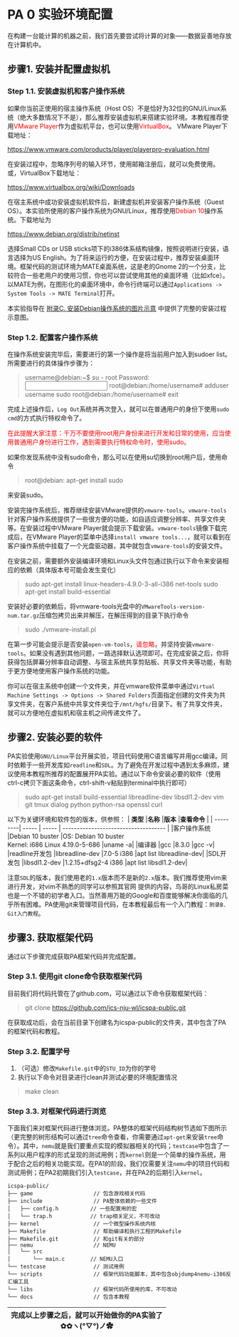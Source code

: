 # PA 0 实验环境配置

在构建一台能计算的机器之前，我们首先要尝试将计算的对象——数据妥善地存放在计算机中。

## 步骤1. 安装并配置虚拟机

### Step 1.1. 安装虚拟机和客户操作系统

如果你当前正使用的宿主操作系统（Host OS）不是恰好为32位的GNU/Linux系统（绝大多数情况下不是），那么推荐安装虚拟机来搭建实验环境。本教程推荐使用<font color=red>VMware Player</font>作为虚拟机平台，也可以使用<font color=red>VirtualBox</font>。
VMware Player下载地址：

https://www.vmware.com/products/player/playerpro-evaluation.html

在安装过程中，忽略序列号的输入环节，使用邮箱注册后，就可以免费使用。
或，VirtualBox下载地址：

https://www.virtualbox.org/wiki/Downloads

在宿主系统中成功安装虚拟机软件后，新建虚拟机并安装客户操作系统（Guest OS）。本实验所使用的客户操作系统为GNU/Linux，推荐使用<font color=red>Debian 10</font>操作系统。下载地址为

https://www.debian.org/distrib/netinst

选择Small CDs or USB sticks项下的i386体系结构镜像，按照说明进行安装，语言选择为US English。为了将来运行的方便，在安装过程中，推荐安装桌面环境。框架代码的测试环境为MATE桌面系统，这是老的Gnome 2的一个分支，比较符合一些老用户的使用习惯，你也可以尝试使用其他的桌面环境（比如xfce）。以MATE为例，在图形化的桌面环境中，命令行终端可以通过`Applications -> System Tools -> MATE Terminal`打开。

本实验指导在 [附录C. 安装Debian操作系统的图片示意](../ch/ch_appendix_C_local_vm.md) 中提供了完整的安装过程示意图。

### Step 1.2. 配置客户操作系统

在操作系统安装完毕后，需要进行的第一个操作是将当前用户加入到sudoer list。所需要进行的具体操作步骤为：

> username@debian:~$ su - root
> Password: <input your password>
> root@debian:/home/username# adduser username sudo
> root@debian:/home/username# exit

完成上述操作后，`Log Out`系统并再次登入，就可以在普通用户的身份下使用`sudo cmd`的方式执行特权命令了。

<font color=red>在此提醒大家注意：千万不要使用root用户身份来进行开发和日常的使用，应当使用普通用户身份进行工作，遇到需要执行特权命令时，使用sudo。</font>

如果你发现系统中没有sudo命令，那么可以在使用su切换到root用户后，使用命令

> root@debian: apt-get install sudo

来安装sudo。

安装完操作系统后，推荐继续安装VMware提供的`vmware-tools`。`vmware-tools`针对客户操作系统提供了一些很方便的功能，如自适应调整分辨率、共享文件夹等。在安装过程中VMware Player就会提示下载安装。`vmware-tools`镜像下载完成后，在VMware Player的菜单中选择`install vmware tools...`，就可以看到在客户操作系统中挂载了一个光盘驱动器，其中就包含`vmware-tools`的安装文件。

在安装之前，需要额外安装编译环境和Linux头文件包通过执行以下命令来安装相应的依赖（具体版本号可能会发生变化）

> sudo apt-get install linux-headers-4.9.0-3-all-i386 net-tools
> sudo apt-get install build-essential

安装好必要的依赖后，将vmware-tools光盘中的`VMwareTools-version-num.tar.gz`压缩包拷贝出来并解压，在解压得到的目录下执行命令

> sudo ./vmware-install.pl

在第一步可能会提示是否安装`open-vm-tools`，<font color=red>请忽略</font>，并坚持安装`vmware-tools`。如果没有遇到其他问题，一路选择默认选项即可。在完成安装之后，你将获得包括屏幕分辨率自动调整、与宿主系统共享剪贴板、共享文件夹等功能，有助于更方便地使用客户操作系统的功能。

你可以在宿主系统中创建一个文件夹，并在vmware软件菜单中通过`Virtual Machine Settings -> Options -> Shared Folders`页面指定创建的文件夹为共享文件夹，在客户系统中共享文件夹位于`/mnt/hgfs/`目录下。有了共享文件夹，就可以方便地在虚拟机和宿主机之间传递文件了。

## 步骤2. 安装必要的软件

PA实验使用`GNU/Linux`平台开展实验，项目代码使用C语言编写并用gcc编译。同时依赖于一些开发库如`readline`和`SDL`。为了避免在开发过程中遇到太多麻烦，建议使用本教程所推荐的配置展开PA实验。通过以下命令安装必要的软件（使用ctrl-c拷贝下面这条命令，ctrl-shift-v粘贴到terminal中执行即可）

> sudo apt-get install build-essential libreadline-dev libsdl1.2-dev vim git tmux dialog python python-rsa openssl curl

以下为关键环境和软件包的版本，供参照：
| **类型** |**名称** |**版本** |**查看命令** |
| ---------| ----- | ----- | ------------------------------------ |
|客户操作系统	|Debian 10 buster	|OS: Debian 10 buster<br>Kernel: i686 Linux 4.19.0-5-686	|uname -a|
|编译器	|gcc	|8.3.0	|gcc -v|
|readline开发包	|libreadline-dev	|7.0-5 i386	|apt list libreadline-dev|
|SDL开发包	|libsdl1.2-dev	|1.2.15+dfsg2-4 i386	|apt list libsdl1.2-dev|

注意`SDL`的版本，我们使用老的`1.x`版本而不是新的`2.x`版本。我们推荐使用vim来进行开发，对vim不熟悉的同学可以参照其官网 提供的内容，鸟哥的Linux私房菜 也是一个不错的初学者入口。当然善用万能的Google和百度能够解决你面临的几乎所有困难。PA使用git来管理项目代码，在本教程最后有一个入门教程：`附录B. Git入门教程`。

## 步骤3. 获取框架代码

通过以下步骤完成获取PA框架代码并完成配置。

### Step 3.1. 使用git clone命令获取框架代码

目前我们将代码托管在了github.com，可以通过以下命令获取框架代码：

> git clone https://github.com/ics-nju-wl/icspa-public.git

在获取成功后，会在当前目录下创建名为icspa-public的文件夹，其中包含了PA的框架代码和教程。

### Step 3.2. 配置学号

1. （可选）修改`Makefile.git`中的`STU_ID`为你的学号
2. 执行以下命令对目录进行clean并测试必要的环境配置情况

> make clean

### Step 3.3. 对框架代码进行浏览

下面我们来对框架代码进行整体浏览。PA整体的框架代码结构树节选如下图所示（更完整的树形结构可以通过`tree`命令查看，你需要通过`apt-get`来安装`tree`命令）。其中，`nemu`就是我们要重点实现的模拟器相关的代码；`testcase`中包含了一系列以用户程序的形式呈现的测试用例；而`kernel`则是一个简单的操作系统，用于配合之后的相关功能实现。在PA1的阶段，我们仅需要关注`nemu`中的项目代码和测试用例；在PA2初期我们引入`testcase`，并在PA2的后期引入`kernel`。

```
icspa-public/
├── game                   // 包含游戏相关代码
├── include                // PA整体依赖的一些文件
│   ├── config.h          // 一些配置用的宏
│   └── trap.h            // trap相关定义，不可改动
├── kernel                 // 一个微型操作系统内核
├── Makefile               // 帮助编译和执行工程的Makefile
├── Makefile.git           // 和git有关的部分
├── nemu                   // NEMU
│   └── src
│       └── main.c        // NEMU入口
└── testcase               // 测试用例
└── scripts                // 框架代码功能脚本，其中包含objdump4nemu-i386反汇编工具
└── libs                   // 框架代码所使用的库，不可改动
└── docs                   // 包含本教程
```


|完成以上步骤之后，就可以开始做你的PA实验了<br>✿✿ヽ(°▽°)ノ✿|
|:----:|

